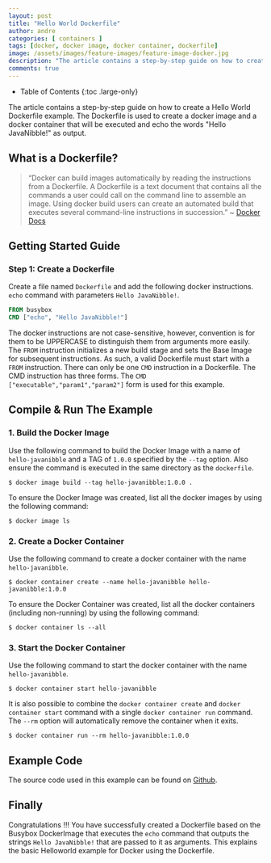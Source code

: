 ```yaml
---
layout: post
title: "Hello World Dockerfile"
author: andre
categories: [ containers ]
tags: [docker, docker image, docker container, dockerfile]
image: /assets/images/feature-images/feature-image-docker.jpg
description: "The article contains a step-by-step guide on how to create a Hello World Dockerfile example. The Dockerfile is used to create a docker image and a docker container that will be executed and echo the words 'Hello JavaNibble!' as output."
comments: true
---
```


- Table of Contents 
{:toc .large-only}

The article contains a step-by-step guide on how to create a Hello World Dockerfile example. The Dockerfile is used to create a docker image and a docker container that will be executed and echo the words "Hello JavaNibble!" as output.

## What is a Dockerfile?
> “Docker can build images automatically by reading the instructions from a Dockerfile. A Dockerfile is a text document that contains all the commands a user could call on the command line to assemble an image. Using docker build users can create an automated build that executes several command-line instructions in succession.” ~ [Docker Docs][1]

## Getting Started Guide

### Step 1: Create a Dockerfile
Create a file named `Dockerfile` and add the following docker instructions. `echo` command with parameters `Hello JavaNibble!`.

```dockerfile
FROM busybox
CMD ["echo", "Hello JavaNibble!"]
```

The docker instructions are not case-sensitive, however, convention is for them to be UPPERCASE to distinguish them from
arguments more easily. The `FROM` instruction initializes a new build stage and sets the Base Image for subsequent 
instructions. As such, a valid Dockerfile must start with a `FROM` instruction. There can only be one `CMD` instruction 
in a Dockerfile. The CMD instruction has three forms. The `CMD ["executable","param1","param2"]` form is used for this 
example.


## Compile & Run The Example

### 1. Build the Docker Image
Use the following command to build the Docker Image with a name of `hello-javanibble` and a TAG of `1.0.0` specified by 
the `--tag` option. Also ensure the command is executed in the same directory as the `dockerfile`.

```shell
$ docker image build --tag hello-javanibble:1.0.0 .
```

To ensure the Docker Image was created, list all the docker images by using the following command:
```shell
$ docker image ls
```

### 2. Create a Docker Container
Use the following command to create a docker container with the name `hello-javanibble`.

```shell
$ docker container create --name hello-javanibble hello-javanibble:1.0.0
```

To ensure the Docker Container was created, list all the docker containers (including non-running) by using the 
following command:
```shell
$ docker container ls --all
```

### 3. Start the Docker Container
Use the following command to start the docker container with the name `hello-javanibble`.

```shell
$ docker container start hello-javanibble
```

It is also possible to combine the `docker container create` and `docker container start` command with a single 
`docker container run` command. The `--rm` option will automatically remove the container when it exits.
```shell
$ docker container run --rm hello-javanibble:1.0.0
```

## Example Code
The source code used in this example can be found on [Github][GitHub_Source].

## Finally
Congratulations !!! You have successfully created a Dockerfile based on the Busybox DockerImage that executes the `echo`
command that outputs the strings `Hello JavaNibble!` that are passed to it as arguments. This explains the basic Helloworld
example for Docker using the Dockerfile.

[1]:https://docs.docker.com/engine/reference/builder/
[GitHub_Source]:https://github.com/javanibble/docker-dockerfile-examples/tree/master/hello-world-example